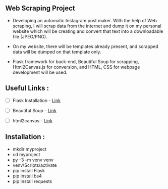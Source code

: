 ## Web Scraping Project

 - Developing an automatic Instagram post maker. With the help of Web scraping, I will scrap data from the internet and dump it on my personal website which will be creating and convert that text into a downloadable file (JPEG/PNG).
 
 - On my website, there will be templates already present, and scrapped data will be dumped on that template only. 
 
 - Flask framework for back-end, Beautiful Soup for scrapping, Html2Canvas.js for conversion, and HTML, CSS for webpage development will be used.


## Useful Links :
 - [ ] Flask Installation - [Link](https://flask.palletsprojects.com/en/2.1.x/installation/)
 - [ ] Beautiful Soup - [Link](https://www.crummy.com/software/BeautifulSoup/bs4/doc/)
 - [ ] html2canvas - [Link](https://html2canvas.hertzen.com/)


## Installation :

 - mkdir myproject
 - cd myproject
 - py -3 -m venv venv
 - venv\Scripts\activate
 - pip install Flask
 - pip install bs4
 - pip install requests
